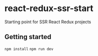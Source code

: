 # react-redux-ssr-start

Starting point for SSR React Redux projects

## Getting started

`npm install`
`npm run dev`
